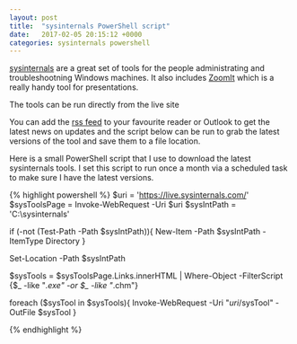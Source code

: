 ```yaml
---
layout: post
title:  "sysinternals PowerShell script"
date:   2017-02-05 20:15:12 +0000
categories: sysinternals powershell
---
```

[sysinternals][sysinternals] are a great set of tools for the people administrating and troubleshootning Windows machines. It also includes [ZoomIt][ZoomIt] which is a really handy tool for presentations.

The tools can be run directly from the live site 

You can add the [rss feed][rss feed] to your favourite reader or Outlook to get the latest news on updates and the script below can be run to grab the latest versions of the tool and save them to a file location.

Here is a small PowerShell script that I use to download the latest sysinternals tools. I set this script to run once a month via a scheduled task to make sure I have the latest versions.

{% highlight powershell %}
$uri = 'https://live.sysinternals.com/'
$sysToolsPage = Invoke-WebRequest -Uri $uri
$sysIntPath = 'C:\sysinternals'

if (-not (Test-Path -Path $sysIntPath)){
    New-Item -Path $sysIntPath -ItemType Directory
}

Set-Location -Path $sysIntPath

$sysTools = $sysToolsPage.Links.innerHTML | Where-Object -FilterScript {$_ -like "*.exe" -or $_ -like "*.chm"} 


foreach ($sysTool in $sysTools){
    Invoke-WebRequest -Uri "$uri/$sysTool" -OutFile $sysTool
}


{% endhighlight %}



[sysinternals]: https://technet.microsoft.com/en-gb/sysinternals/bb545021.aspx
[rss feed]: https://blogs.technet.microsoft.com/sysinternals/feed/
[ZoomIt]: https://technet.microsoft.com/en-us/sysinternals/zoomit.aspx
[jekyll-docs]: https://jekyllrb.com/docs/home
[jekyll-gh]:   https://github.com/jekyll/jekyll
[jekyll-talk]: https://talk.jekyllrb.com/
